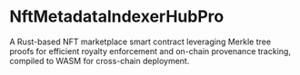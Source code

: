 # NftMetadataIndexerHubPro
A Rust-based NFT marketplace smart contract leveraging Merkle tree proofs for efficient royalty enforcement and on-chain provenance tracking, compiled to WASM for cross-chain deployment.
